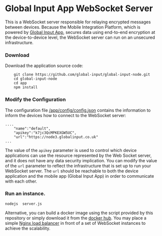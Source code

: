 # Global Input App WebSocket Server
This is a WebSocket server responsible for relaying encrypted messages between devices. 
Because the Mobile Integration Platform, which is powered by [Global Input App](https://globalinput.co.uk/), secures data using end-to-end encryption at the device-to-device level, the WebSocket server can run on an unsecured infrastructure. 

### Download
Download the application source code:
```shell
    git clone https://github.com/global-input/global-input-node.git
    cd global-input-node
    cd app
    npm install
```

### Modify the Configuration
The configuration file [/app/config/config.json](https://github.com/global-input/global-input-node/blob/master/app/config/config.json) contains the information to inform the devices how to connect to the WebSocket server:
```
....
    "name":"default",
    "apikey":"k7jc3QcMPKEXGW5UC",
    "url":"https://node3.globalinput.co.uk"
...       
```
The value of the ```apikey``` parameter is used to control which device applications can use the resource represented by the Web Socket server, and it does not have any data security implication.  You can modify the value of the ```url``` parameter to reflect the infrastructure that is set up to run your WebSocket server. The ```url``` should be reachable to both the device application and the mobile app (Global Input App) in order to communicate with each other.

### Run an instance.

```
nodejs  server.js
```
Alternative, you can build a docker image using the script provided by this repository or simply download it from the [docker hub](https://cloud.docker.com/u/dilshat/repository/docker/dilshat/global_input_node). You may place a simple [Nginx load balancer](https://cloud.docker.com/repository/docker/dilshat/global_input_nginx) in front of a set of WebSocket instances to achieve the scalability.





